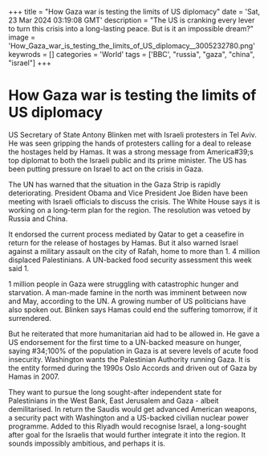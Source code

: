 +++
title = "How Gaza war is testing the limits of US diplomacy"
date = 'Sat, 23 Mar 2024 03:19:08 GMT'
description = "The US is cranking every lever to turn this crisis into a long-lasting peace. But is it an impossible dream?"
image = 'How_Gaza_war_is_testing_the_limits_of_US_diplomacy__3005232780.png'
keywrods =  []
categories = 'World'
tags = ['BBC', "russia", "gaza", "china", "israel"]
+++

# How Gaza war is testing the limits of US diplomacy

US Secretary of State Antony Blinken met with Israeli protesters in Tel Aviv.
He was seen gripping the hands of protesters calling for a deal to release the hostages held by Hamas.
It was a strong message from America<bb>#39;s top diplomat to both the Israeli public and its prime minister.
The US has been putting pressure on Israel to act on the crisis in Gaza.

The UN has warned that the situation in the Gaza Strip is rapidly deteriorating.
President Obama and Vice President Joe Biden have been meeting with Israeli officials to discuss the crisis.
The White House says it is working on a long-term plan for the region.
The resolution was vetoed by Russia and China.

It endorsed the current process mediated by Qatar to get a ceasefire in return for the release of hostages by Hamas.
But it also warned Israel against a military assault on the city of Rafah, home to more than 1.
4 million displaced Palestinians.
A UN-backed food security assessment this week said 1.

1 million people in Gaza were struggling with catastrophic hunger and starvation.
A man-made famine in the north was imminent between now and May, according to the UN.
A growing number of US politicians have also spoken out.
Blinken says Hamas could end the suffering tomorrow, if it surrendered.

But he reiterated that more humanitarian aid had to be allowed in.
He gave a US endorsement for the first time to a UN-backed measure on hunger, saying <bb>#34;100% of the population in Gaza is at severe levels of acute food insecurity.
Washington wants the Palestinian Authority running Gaza.
It is the entity formed during the 1990s Oslo Accords and driven out of Gaza by Hamas in 2007.

They want to pursue the long sought-after independent state for Palestinians in the West Bank, East Jerusalem and Gaza - albeit demilitarised.
In return the Saudis would get advanced American weapons, a security pact with Washington and a US-backed civilian nuclear power programme.
Added to this Riyadh would recognise Israel, a long-sought after goal for the Israelis that would further integrate it into the region.
It sounds impossibly ambitious, and perhaps it is.


